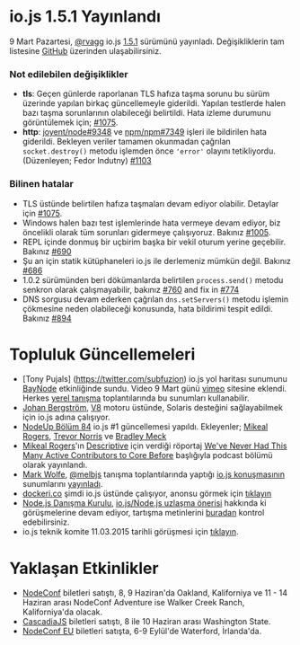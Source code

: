# io.js 1.5.1 Yayınlandı

9 Mart Pazartesi, [@rvagg](https://github.com/rvagg) io.js [1.5.1](https://iojs.org/dist/v1.5.1/) sürümünü yayınladı. Değişikliklerin tam listesine [GitHub](https://github.com/iojs/io.js/blob/v1.x/CHANGELOG.md) üzerinden ulaşabilirsiniz.

### Not edilebilen değişiklikler

* **tls**: Geçen günlerde raporlanan TLS hafıza taşma sorunu bu sürüm üzerinde yapılan birkaç güncellemeyle giderildi. Yapılan testlerde halen bazı taşma sorunlarının olabileceği belirtildi. Hata izleme durumunu görüntülemek için; [#1075](https://github.com/iojs/io.js/issues/1075).
* **http**: [joyent/node#9348](https://github.com/joyent/node/issues/9348) ve [npm/npm#7349](https://github.com/npm/npm/issues/7349) işleri ile bildirilen hata giderildi. Bekleyen veriler tamamen okunmadan çağrılan `socket.destroy()` metodu işlemden önce `'error'` olayını tetikliyordu. (Düzenleyen; Fedor Indutny) [#1103](https://github.com/iojs/io.js/pull/1103)

### Bilinen hatalar

* TLS üstünde belirtilen hafıza taşmaları devam ediyor olabilir. Detaylar için [#1075](https://github.com/iojs/io.js/issues/1075).
* Windows halen bazı test işlemlerinde hata vermeye devam ediyor, biz öncelikli olarak tüm sorunları gidermeye çalışıyoruz. Bakınız [#1005](https://github.com/iojs/io.js/issues/1005).
* REPL içinde donmuş bir uçbirim başka bir vekil oturum yerine geçebilir. Bakınız [#690](https://github.com/iojs/io.js/issues/690)
* Şu an için statik kütüphaneleri io.js ile derlemeniz mümkün değil. Bakınız [#686](https://github.com/iojs/io.js/issues/686)
* 1.0.2 sürümünden beri dökümanlarda belirtilen `process.send()` metodu senkron olarak çalışmayabilir, bakınız [#760](https://github.com/iojs/io.js/issues/760) and fix in [#774](https://github.com/iojs/io.js/issues/774)
* DNS sorgusu devam ederken çağrılan `dns.setServers()` metodu işlemin çökmesine neden olabileceği konusunda, hata bildirimi tespit edildi. Bakınız [#894](https://github.com/iojs/io.js/issues/894)

# Topluluk Güncellemeleri

* [Tony Pujals] (https://twitter.com/subfuzion) io.js yol haritası sunumunu [BayNode](http://www.meetup.com/BayNode/events/220246228/) etkinliğinde sundu. Video 9 Mart günü [vimeo](https://vimeo.com/121707989) sitesine eklendi. Herkes [yerel tanışma](ron.buell@rd.io) toplantılarında bu sunumları kullanabilir.
* [Johan Bergström](https://github.com/jbergstroem), [V8](https://codereview.chromium.org/990063002) motoru üstünde, Solaris desteğini sağlayabilmek için io.js adına çalışıyor.
* [NodeUp Bölüm 84](http://nodeup.com/eightyfour) io.js #1 güncellemesi yapıldı. Ekleyenler; [Mikeal Rogers](https://github.com/mikeal), [Trevor Norris](https://github.com/trevnorris) ve [Bradley Meck](https://github.com/bmeck)
* [Mikeal Rogers](https://github.com/mikeal)'ın [Descriptive](http://descriptive.audio) için verdiği röportaj [We've Never Had This Many Active Contributors to Core Before](http://descriptive.audio/episodes/12) başlığıyla podcast bölümü olarak yayınlandı.
* [Mark Wolfe](https://twitter.com/wolfeidau), [@melbjs](https://twitter.com/melbjs) tanışma toplantılarında yaptığı [io.js konuşmasının](https://twitter.com/wolfeidau/status/575785856545378304) sunumlarını [yayınladı](https://speakerdeck.com/wolfeidau/iojs-bringing-es6-to-the-node).
* [dockeri.co](http://dockeri.co/) şimdi io.js üstünde çalışıyor, anonsu görmek için [tıklayın](https://twitter.com/wjblankenship/status/575867637680369665)
* [Node.js Danışma Kurulu](https://nodejs.org/about/advisory-board/), [io.js/Node.js uzlaşma önerisi](https://github.com/iojs/io.js/issues/978) hakkında ki görüşmelerine devam ediyor, tartışma metinlerini [buradan](https://github.com/joyent/nodejs-advisory-board/blob/master/meetings/2015-03-09/minutes.md#nodejsiojs-reconciliation-bb) kontrol edebilirsiniz.
* io.js teknik komite 11.03.2015 tarihli görüşmesi için [tıklayın](http://www.youtube.com/watch?v=xXLnNSL0qvU).

# Yaklaşan Etkinlikler

* [NodeConf](http://nodeconf.com/) biletleri satıştı, 8, 9 Haziran'da Oakland, Kaliforniya ve 11 - 14 Haziran arası NodeConf Adventure ise Walker Creek Ranch, Kaliforniya'da olacak. 
* [CascadiaJS](http://2015.cascadiajs.com/) biletleri satıştı, 8 ile 10 Haziran arası Washington State.
* [NodeConf EU](http://nodeconf.eu/) biletleri satışta, 6-9 Eylül'de Waterford, İrlanda'da.